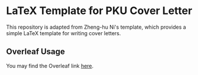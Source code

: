 # LaTeX Template for PKU Cover Letter

This repository is adapted from Zheng-hu Ni's template, which provides a simple LaTeX template for writing cover letters. 

## Overleaf Usage
You may find the Overleaf link [here]().
